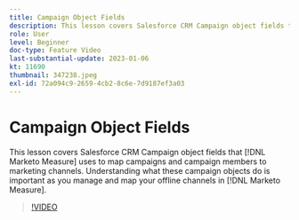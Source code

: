 ```yaml
---
title: Campaign Object Fields
description: This lesson covers Salesforce CRM Campaign object fields that [!DNL Marketo Measure] uses to map campaigns and campaign members to marketing channels. Understanding what these campaign objects do is important as you manage and map your offline channels in [!DNL Marketo Measure].
role: User
level: Beginner
doc-type: Feature Video
last-substantial-update: 2023-01-06
kt: 11690
thumbnail: 347238.jpeg
exl-id: 72a094c9-2659-4cb2-8c6e-7d9187ef3a03
---
```

# Campaign Object Fields

This lesson covers Salesforce CRM Campaign object fields that [!DNL Marketo Measure] uses to map campaigns and campaign members to marketing channels. Understanding what these campaign objects do is important as you manage and map your offline channels in [!DNL Marketo Measure].

>[!VIDEO](https://video.tv.adobe.com/v/347238/?quality=12&learn=on)
